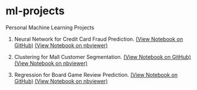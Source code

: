 # ml-projects
Personal Machine Learning Projects

1. Neural Network for Credit Card Fraud Prediction.
[(View Notebook on GitHub)](https://github.com/afiffitri-amin/ml-projects/blob/master/credit-card-fraud/credit-card-fraud.ipynb)
[(View Notebook on nbviewer)](https://nbviewer.jupyter.org/github/afiffitri-amin/ml-projects/blob/master/credit-card-fraud/credit-card-fraud.ipynb)

2. Clustering for Mall Customer Segmentation.
[(View Notebook on GitHub)](https://github.com/afiffitri-amin/ml-projects/blob/master/mall-segmentation/Customer%20Segmentation%20(Clustering).ipynb)
[(View Notebook on nbviewer)](https://nbviewer.jupyter.org/github/afiffitri-amin/ml-projects/blob/master/mall-segmentation/Customer%20Segmentation%20%28Clustering%29.ipynb)

3. Regression for Board Game Review Prediction.
[(View Notebook on GitHub)](https://github.com/afiffitri-amin/ml-projects/blob/master/board-game-review/Board%20Game%20Review%20Prediction%20using%20Regression%20Models.ipynb)
[(View Notebook on nbviewer)](https://nbviewer.jupyter.org/github/afiffitri-amin/ml-projects/blob/master/board-game-review/Board%20Game%20Review%20Prediction%20using%20Regression%20Models.ipynb)
